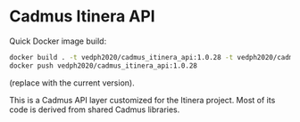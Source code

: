 # Cadmus Itinera API

Quick Docker image build:

```bash
docker build . -t vedph2020/cadmus_itinera_api:1.0.28 -t vedph2020/cadmus_itinera_api:latest
docker push vedph2020/cadmus_itinera_api:1.0.28
```

(replace with the current version).

This is a Cadmus API layer customized for the Itinera project. Most of its code is derived from shared Cadmus libraries.

